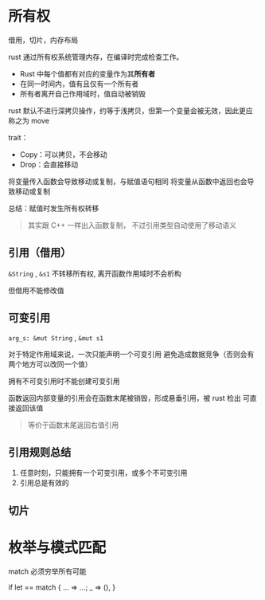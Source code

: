 # 所有权

借用，切片，内存布局

rust 通过所有权系统管理内存，在编译时完成检查工作。

- Rust 中每个值都有对应的变量作为其**所有者**
- 在同一时间内，值有且仅有一个所有者
- 所有者离开自己作用域时，值自动被销毁

rust 默认不进行深拷贝操作，约等于浅拷贝，但第一个变量会被无效，因此更应称之为 move

trait：
- Copy：可以拷贝，不会移动
- Drop：会直接移动

将变量传入函数会导致移动或复制，与赋值语句相同
将变量从函数中返回也会导致移动或复制

总结：赋值时发生所有权转移

> 其实跟 C++ 一样出入函数复制， 不过引用类型自动使用了移动语义

## 引用（借用）

`&String` , `&s1`
不转移所有权, 离开函数作用域时不会析构

但借用不能修改值

## 可变引用

`arg_s: &mut String` , `&mut s1` 

对于特定作用域来说，一次只能声明一个可变引用
避免造成数据竞争（否则会有两个地方可以改同一个值）


拥有不可变引用时不能创建可变引用

函数返回内部变量的引用会在函数末尾被销毁，形成悬垂引用，被 rust 检出
可直接返回该值

> 等价于函数末尾返回右值引用


## 引用规则总结

1. 任意时刻，只能拥有一个可变引用，或多个不可变引用
2. 引用总是有效的

## 切片


# 枚举与模式匹配

match 必须穷举所有可能

if let == match {
    ... => ...;
    _ => (),
}

